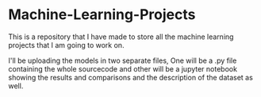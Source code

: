 # Machine-Learning-Projects
This is a repository that I have made to store all the machine learning projects that I am going to work on.

I'll be uploading the models in two separate files, One will be a .py file containing the whole sourcecode and other will be a jupyter notebook showing the results and comparisons and the description of the dataset as well. 
